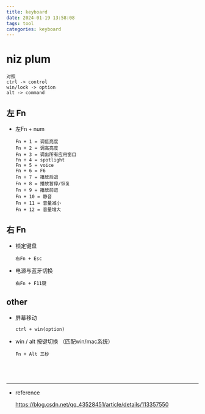 ```yaml
---
title: keyboard
date: 2024-01-19 13:58:08
tags: tool
categories: keyboard
---
```


# niz plum

```
对照
ctrl -> control
win/lock -> option
alt -> command
```

## 左 Fn

- 左Fn + num

  ```shell
  Fn + 1 = 调低亮度
  Fn + 2 = 调高亮度
  Fn + 3 = 调出所有应用窗口
  Fn + 4 = spotlight
  Fn + 5 = voice
  Fn + 6 = F6
  Fn + 7 = 播放后退
  Fn + 8 = 播放暂停/恢复
  Fn + 9 = 播放前进
  Fn + 10 = 静音
  Fn + 11 = 音量减小
  Fn + 12 = 音量增大
  ```

  

## 右 Fn

- 锁定键盘

  ```
  右Fn + Esc
  ```

- 电源与蓝牙切换

  ```
  右Fn + F11键
  ```

## other


- 屏幕移动

  ```
  ctrl + win(option)
  ```

- win / alt 按键切换 （匹配win/mac系统）

  ```
  Fn + Alt 三秒





---

- reference

  https://blog.csdn.net/qq_43528451/article/details/113357550








